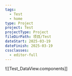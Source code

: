 ```yaml
---
tags:
  - Test
  - home
type: Project
project: Test
projectType: Project
fileDirPath: 项目/Test
dateStart: 2025-03-19
dateFinish: 2025-03-19
cssclasses:
  - editor-full
---
```

![[Test_DataView.components]]